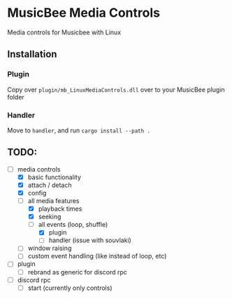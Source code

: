# MusicBee Media Controls

Media controls for Musicbee with Linux

## Installation

### Plugin

Copy over `plugin/mb_LinuxMediaControls.dll` over to your MusicBee plugin folder

### Handler

Move to `handler`, and run `cargo install --path .`

## TODO:

- [ ] media controls
  - [x] basic functionality
  - [x] attach / detach
  - [x] config
  - [ ] all media features
    - [x] playback times
    - [x] seeking
    - [ ] all events (loop, shuffle)
      - [x] plugin
      - [ ] handler (issue with souvlaki)
  - [ ] window raising
  - [ ] custom event handling (like instead of loop, etc)
- [ ] plugin
  - [ ] rebrand as generic for discord rpc
- [ ] discord rpc
  - [ ] start (currently only controls)
